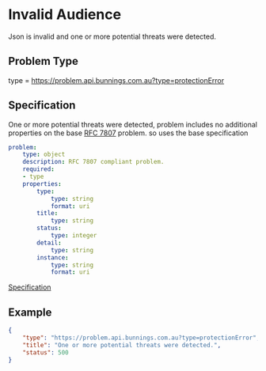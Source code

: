 # Invalid Audience 

Json is invalid and one or more potential threats were detected.

## Problem Type

type = https://problem.api.bunnings.com.au?type=protectionError

## Specification

One or more potential threats were detected, problem includes no additional properties on the base [RFC 7807](https://tools.ietf.org/html/rfc7807) problem.
so uses the base specification

```yaml
problem:
    type: object
    description: RFC 7807 compliant problem.
    required:
    - type
    properties:
        type:
            type: string
            format: uri
        title:
            type: string
        status:
            type: integer
        detail:
            type: string
        instance:
            type: string
            format: uri
```
[Specification](./problem.yaml)

## Example

```json
{
    "type": "https://problem.api.bunnings.com.au?type=protectionError",
    "title": "One or more potential threats were detected.",
    "status": 500
}
```